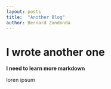 ```yaml
---
layout: posts
title:  "Another Blog"
author: Bernard Zandonda
---
```

# I wrote another one

**I need to learn more markdown**

loren ipsum